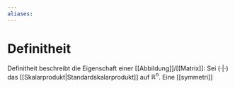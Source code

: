 ```yaml
---
aliases: 
---
```

# Definitheit
Definitheit beschreibt die Eigenschaft einer [[Abbildung]]/[[Matrix]]:
Sei $(\cdot|\cdot)$ das [[Skalarprodukt|Standardskalarprodukt]] auf $\mathbb{R}^n$. Eine [[symmetri]]